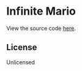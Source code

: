 # Infinite Mario
View the source code [here](https://github.com/robertkleffner/mariohtml5).

## License
Unlicensed